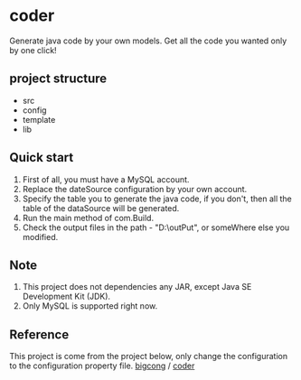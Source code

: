 # coder
Generate java code by your own models. Get all the code you wanted only by one click!

## project structure 
* src
* config
* template
* lib


## Quick start
1. First of all, you must have a MySQL account.
2. Replace the dateSource configuration by your own account.
3. Specify the table you to generate the java code, if you don't, then all the table of the dataSource will be generated.
4. Run the main method of com.Build.
5. Check the output files in the path - "D:\outPut", or someWhere else you modified.

## Note
1. This project does not dependencies any JAR, except Java SE Development Kit (JDK).
2. Only MySQL is supported right now.

## Reference
This project is come from the project below, only change the configuration to the configuration property file.
[bigcong](https://github.com/bigcong) / [coder](https://github.com/bigcong/coder "代码生成器")

